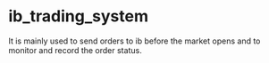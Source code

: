 # ib_trading_system
It is mainly used to send orders to ib before the market opens and to monitor and record the order status.
